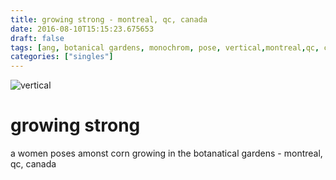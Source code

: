 ```yaml
---
title: growing strong - montreal, qc, canada
date: 2016-08-10T15:15:23.675653
draft: false
tags: [ang, botanical gardens, monochrom, pose, vertical,montreal,qc, canada]
categories: ["singles"]
---
```

![vertical](/p/sbr-20160810-151522.jpg)
<!--more-->
# growing strong
a women poses amonst corn growing in the botanatical gardens - montreal, qc, canada
